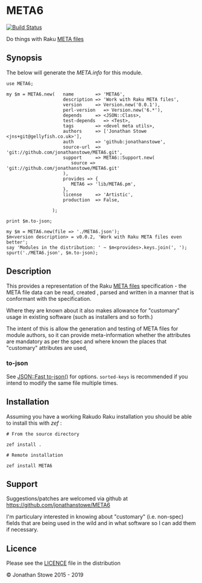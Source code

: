 # META6

[![Build Status](https://travis-ci.org/jonathanstowe/META6.svg?branch=master)](https://travis-ci.org/jonathanstowe/META6)

Do things with Raku [META files](http://design.raku.org/S22.html#META6.json)

## Synopsis

The below will generate the  *META.info* for this module.

```
use META6;

my $m = META6.new(   name        => 'META6',
                     description => 'Work with Raku META files',
                     version     => Version.new('0.0.1'),
                     perl-version   => Version.new('6.*'),
                     depends     => <JSON::Class>,
                     test-depends   => <Test>,
                     tags        => <devel meta utils>,
                     authors     => ['Jonathan Stowe <jns+git@gellyfish.co.uk>'],
                     auth        => 'github:jonathanstowe',
                     source-url  => 'git://github.com/jonathanstowe/META6.git',
                     support     => META6::Support.new(
                        source => 'git://github.com/jonathanstowe/META6.git'
                     ),
                     provides => {
                        META6 => 'lib/META6.pm',
                     },
                     license     => 'Artistic',
                     production  => False,

                 );

print $m.to-json;

my $m = META6.new(file => './META6.json');
$m<version description> = v0.0.2, 'Work with Raku META files even better';
say 'Modules in the distribution: ' ~ $m<provides>.keys.join(', ');
spurt('./META6.json', $m.to-json);
```
## Description

This provides a representation of the Raku [META
files](http://design.raku.org/S22.html#META6.json) specification -
the META file data can be read, created , parsed and written in a manner
that is conformant with the specification.

Where they are known about it also makes allowance for "customary"
usage in existing software (such as installers and so forth.)

The intent of this is allow the generation and testing of META files for
module authors, so it can provide meta-information whether the attributes
are mandatory as per the spec and where known the places that "customary"
attributes are used,


### to-json

See [JSON::Fast to-json()](https://github.com/timo/json_fast#to-json) for options. `sorted-keys`
is recommended if you intend to modify the same file multiple times.

## Installation

Assuming you have a working Rakudo Raku installation you should be able to
install this with *zef* :

    # From the source directory
   
    zef install .

    # Remote installation

    zef install META6

## Support

Suggestions/patches are welcomed via github at https://github.com/jonathanstowe/META6

I'm particulary interested in knowing about "customary" (i.e. non-spec)
fields that are being used in the wild and in what software so I can
add them if necessary.

## Licence

Please see the [LICENCE](LICENCE) file in the distribution

© Jonathan Stowe 2015 - 2019

